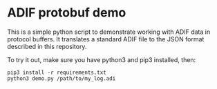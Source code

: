 # ADIF protobuf demo

This is a simple python script to demonstrate working with ADIF data in protocol buffers. It
translates a standard ADIF file to the JSON format described in this repository.

To try it out, make sure you have python3 and pip3 installed, then:

```shell script
pip3 install -r requirements.txt
python3 demo.py /path/to/my_log.adi
```
